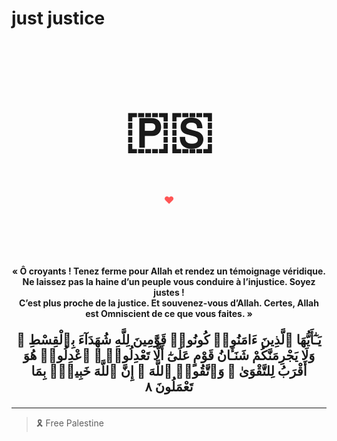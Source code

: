 # just justice

<div align="center">
  
  <h1 style="font-size:5rem;">🇵🇸</h1>
  <h3 style="color:#ff5555;">❤️</h3>
  <br>


  <br><br>

  <p><strong>« Ô croyants ! Tenez ferme pour Allah et rendez un témoignage véridique.<br>
  Ne laissez pas la haine d’un peuple vous conduire à l’injustice. Soyez justes !<br>
  C’est plus proche de la justice. Et souvenez-vous d’Allah. Certes, Allah est Omniscient de ce que vous faites. »</strong></p>

  <p style="font-size:1.3rem;">
  <strong>يَـٰٓأَيُّهَا ٱلَّذِينَ ءَامَنُوا۟ كُونُوا۟ قَوَّٰمِينَ لِلَّهِ شُهَدَآءَ بِٱلْقِسْطِ ۖ وَلَا يَجْرِمَنَّكُمْ شَنَـَٔانُ قَوْمٍ عَلَىٰٓ أَلَّا تَعْدِلُوا۟ ۚ ٱعْدِلُوا۟ هُوَ أَقْرَبُ لِلتَّقْوَىٰ ۖ وَٱتَّقُوا۟ ٱللَّهَ ۚ إِنَّ ٱللَّهَ خَبِيرٌۢ بِمَا تَعْمَلُونَ ٨</strong>
  </p>

</div>

---

> 🎗️ Free Palestine
